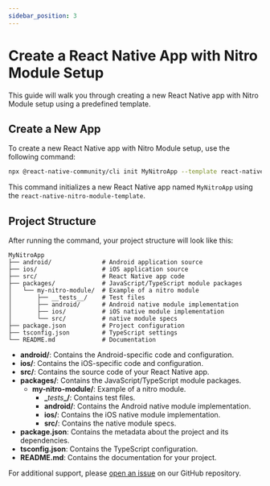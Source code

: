 ```yaml
---
sidebar_position: 3
---
```


# Create a React Native App with Nitro Module Setup

This guide will walk you through creating a new React Native app with Nitro Module setup using a predefined template.

## Create a New App

To create a new React Native app with Nitro Module setup, use the following command:

```bash
npx @react-native-community/cli init MyNitroApp --template react-native-nitro-module-template
```

This command initializes a new React Native app named `MyNitroApp` using the `react-native-nitro-module-template`.

## Project Structure

After running the command, your project structure will look like this:

```
MyNitroApp
├── android/              # Android application source
├── ios/                  # iOS application source
├── src/                  # React Native app code
├── packages/             # JavaScript/TypeScript module packages
│   └── my-nitro-module/  # Example of a nitro module
│       ├── __tests__/    # Test files
│       ├── android/      # Android native module implementation
│       ├── ios/          # iOS native module implementation
│       └── src/          # native module specs
├── package.json          # Project configuration
├── tsconfig.json         # TypeScript settings
└── README.md             # Documentation
```

- **android/**: Contains the Android-specific code and configuration.
- **ios/**: Contains the iOS-specific code and configuration.
- **src/**: Contains the source code of your React Native app.
- **packages/**: Contains the JavaScript/TypeScript module packages.
  - **my-nitro-module/**: Example of a nitro module.
    - **_**_tests_**_/**: Contains test files.
    - **android/**: Contains the Android native module implementation.
    - **ios/**: Contains the iOS native module implementation.
    - **src/**: Contains the native module specs.
- **package.json**: Contains the metadata about the project and its dependencies.
- **tsconfig.json**: Contains the TypeScript configuration.
- **README.md**: Contains the documentation for your project.

For additional support, please [open an issue](https://github.com/patrickkabwe/create-nitro-module/issues) on our GitHub repository.
